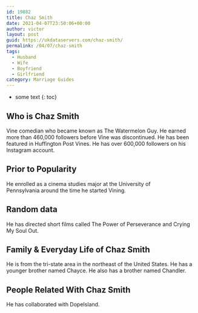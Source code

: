 ```yaml
---
id: 19882
title: Chaz Smith
date: 2021-04-07T23:50:06+00:00
author: victor
layout: post
guid: https://ukdataservers.com/chaz-smith/
permalink: /04/07/chaz-smith
tags:
  - Husband
  - Wife
  - Boyfriend
  - Girlfriend
category: Marriage Guides
---
```


* some text
{: toc}


## Who is Chaz Smith



Vine comedian who became known as The Watermelon Guy. He earned more than 460,000 followers before Vine was discontinued. He has been featured in Huffington Post Vines. He has over 600,000 followers on his Instagram account.  

                
                
                
## Prior to Popularity



He enrolled as a cinema studies major at the University of Pennsylvania around the time he started Vining. 

                
                
                
## Random data



He has directed short films called The Power of Perseverance and Crying My Soul Out. 

                
                
                
## Family & Everyday Life of Chaz Smith



He is from the tri-state area in the northeast of the United States. He has a younger brother named Chayce. He also has a brother named Chandler.

                
                
                
## People Related With Chaz Smith



He has collaborated with DopeIsland. 

                
              
            
          
          
          